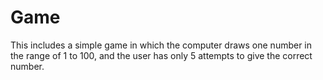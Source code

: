 # Game
This includes a simple game in which the computer draws one number in the range of 1 to 100, and the user has only 5 attempts to give the correct number.

